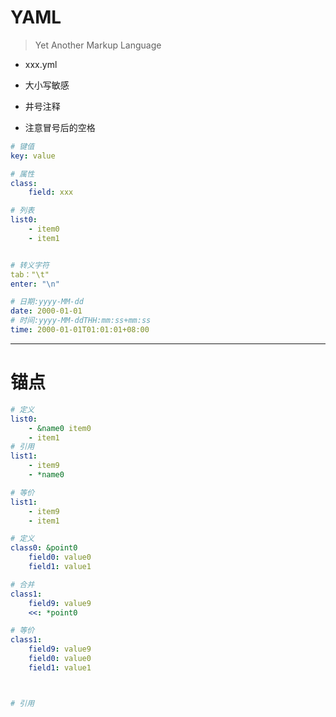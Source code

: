 # YAML
> Yet Another Markup Language


- xxx.yml

- 大小写敏感
- 井号注释
- 注意冒号后的空格

```yaml
# 键值
key: value

# 属性
class:
    field: xxx

# 列表
list0:
    - item0
    - item1


# 转义字符
tab："\t"
enter: "\n"

# 日期:yyyy-MM-dd
date: 2000-01-01
# 时间:yyyy-MM-ddTHH:mm:ss+mm:ss
time: 2000-01-01T01:01:01+08:00


```


---
# 锚点

```yaml
# 定义
list0:
    - &name0 item0
    - item1
# 引用
list1:
    - item9
    - *name0

# 等价
list1:
    - item9
    - item1

# 定义
class0: &point0
    field0: value0
    field1: value1

# 合并
class1:
    field9: value9
    <<: *point0

# 等价
class1:
    field9: value9
    field0: value0
    field1: value1



# 引用

```